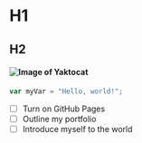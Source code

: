 #  H1 #
## H2 ##


#### ![Image of Yaktocat](https://octodex.github.com/images/yaktocat.png) ####


``` javascript
var myVar = "Hello, world!";
```

- [ ] Turn on GitHub Pages
- [ ] Outline my portfolio
- [ ] Introduce myself to the world

